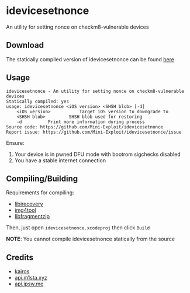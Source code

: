 # idevicesetnonce
An utility for setting nonce on checkm8-vulnerable devices
## Download
The statically compiled version of idevicesetnonce can be found [here](https://github.com/Mini-Exploit/idevicesetnonce/releases/latest)
## Usage
```
idevicesetnonce - An utility for setting nonce on checkm8-vulnerable devices
Statically compiled: yes
usage: idevicesetnonce <iOS version> <SHSH blob> [-d]
    <iOS version>			Target iOS version to downgrade to
    <SHSH blob>			SHSH blob used for restoring
    -d			Print more information during process
Source code: https://github.com/Mini-Exploit/idevicesetnonce
Report issue: https://github.com/Mini-Exploit/idevicesetnonce/issue
```
Ensure:
1. Your device is in pwned DFU mode with bootrom sigchecks disabled
2. You have a stable internet connection
## Compiling/Building
Requirements for compiling:
* [libirecovery](https://github.com/libimobiledevice/libirecovery)
* [img4tool](http://github.com/tihmstar/img4tool)
* [libfragmentzip](https://github.com/tihmstar/libfragmentzip)

Then, just open `idevicesetnonce.xcodeproj` then click `Build`

**NOTE**: You cannot compile idevicesetnonce statically from the source
 
## Credits
* [kairos](https://github.com/dayt0n/kairos)
* [api.m1sta.xyz](https://api.m1sta.xyz)
* [api.ipsw.me](https://api.ipsw.me/v2.1)

